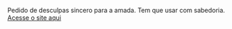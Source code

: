 Pedido de desculpas sincero para a amada. Tem que usar com sabedoria.
[Acesse o site aqui](https://muriloxox.github.io/Pedido-de-desculpas/)
